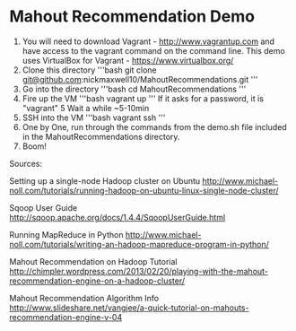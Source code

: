 Mahout Recommendation Demo
==============
  
1.  You will need to download Vagrant - http://www.vagrantup.com and have access to the vagrant command on the command line. 
	This demo uses VirtualBox for Vagrant - https://www.virtualbox.org/ 
2.  Clone this directory 
'''bash
git clone git@github.com:nickmaxwell10/MahoutRecommendations.git
'''
3.  Go into the directory
'''bash
cd MahoutRecommendations
'''
4.  Fire up the VM
'''bash
vagrant up
'''
If it asks for a password, it is "vagrant"
5   Wait a while ~5-10min
6.  SSH into the VM
'''bash
vagrant ssh
'''
7.  One by One, run through the commands from the demo.sh file included in the MahoutRecommendations directory.
8.  Boom!



Sources:

Setting up a single-node Hadoop cluster on Ubuntu
http://www.michael-noll.com/tutorials/running-hadoop-on-ubuntu-linux-single-node-cluster/

Sqoop User Guide
http://sqoop.apache.org/docs/1.4.4/SqoopUserGuide.html

Running MapReduce in Python
http://www.michael-noll.com/tutorials/writing-an-hadoop-mapreduce-program-in-python/

Mahout Recommendation on Hadoop Tutorial 
http://chimpler.wordpress.com/2013/02/20/playing-with-the-mahout-recommendation-engine-on-a-hadoop-cluster/

Mahout Recommendation Algorithm Info
http://www.slideshare.net/vangjee/a-quick-tutorial-on-mahouts-recommendation-engine-v-04




